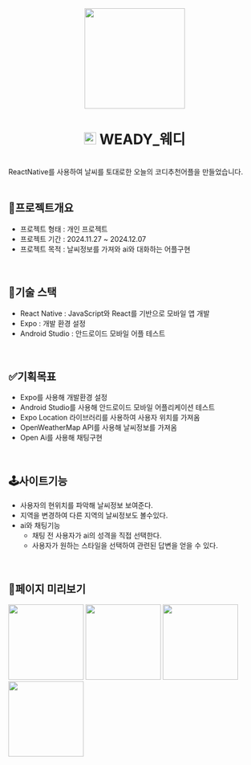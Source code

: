 <div align='center'>
  <img src='https://github.com/user-attachments/assets/721ab7c1-5efc-4e12-94e9-14d910a1b02d' width='200px'/>
</div>
<div align="center">
  <h1>
    <img src='https://github.com/user-attachments/assets/d077d876-ed2e-4023-8b25-edf2666ee1a1' display='inline' width='24px'/>
    WEADY_웨디
  </h1>
  <br />
</div>
ReactNative를 사용하여 날씨를 토대로한 오늘의 코디추천어플을 만들었습니다.
<br/>
<br />

## 🌟프로젝트개요

- 프로젝트 형태 : 개인 프로젝트
- 프로젝트 기간 : 2024.11.27 ~ 2024.12.07
- 프로젝트 목적 : 날씨정보를 가져와 ai와 대화하는 어플구현

<br />

## 🔨기술 스택
- React Native : JavaScript와 React를 기반으로 모바일 앱 개발
- Expo : 개발 환경 설정
- Android Studio : 안드로이드 모바일 어플 테스트

<br />

## ✅기획목표
- Expo를 사용해 개발환경 설정
- Android Studio를 사용해 안드로이드 모바일 어플리케이션 테스트
- Expo Location 라이브러리를 사용하여 사용자 위치를 가져옴
- OpenWeatherMap API를 사용해 날씨정보를 가져옴
- Open Ai를 사용해 채팅구현

<br />

## 🕹️사이트기능
- 사용자의 현위치를 파악해 날씨정보 보여준다.
- 지역을 변경하여 다른 지역의 날씨정보도 볼수있다.
- ai와 채팅기능
  - 채팅 전 사용자가 ai의 성격을 직접 선택한다.
  - 사용자가 원하는 스타일을 선택하여 관련된 답변을 얻을 수 있다.

<br />

## 📃페이지 미리보기
<img src='https://github.com/user-attachments/assets/a043d05d-74c2-4cb2-96a6-6f6a26645fda' width='150px' />
<img src='https://github.com/user-attachments/assets/91a8493e-16a4-4a44-8994-f3fe724dbbda' width='150px' />
<img src='https://github.com/user-attachments/assets/3ee37e08-534a-4947-bc53-a8fc9396893d' width='150px' />
<img src='https://github.com/user-attachments/assets/e95905fb-ecca-47fe-a0e4-f4374e1266d7' width='150px' />
